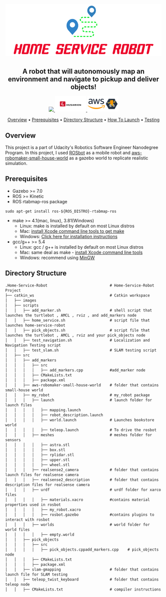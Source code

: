 <h1 align="center">
  <br>
 <img src="https://github.com/Vamshi2198/Home-Service-Robot/blob/main/images/Project-Title.png">
  <br>
</h1>
  
<h2 align="center">A robot that will autonomously map an environment and navigate to pickup and deliver objects!</h2>
  
<p align="center">
  <a href="https://www.udacity.com/robotics">
     <img src="https://s3-us-west-1.amazonaws.com/udacity-robotics/Extra+Images/RoboND_flag.png">
  </a>
  <a href="https://husarion.com/manuals/rosbot/">
     <img src="https://github.com/Vamshi2198/Go-Chase-it-/blob/main/src/images/husarion.jpg" width = "100" height = "50" >
  </a>
  <a href="https://aws.amazon.com/robomaker/">
     <img src="https://github.com/Vamshi2198/Go-Chase-it-/blob/main/src/images/aws.png" width = "100" height = "50">
  </a>
</p>

<p align="center">
  <a href="#overview">Overview</a> •
  <a href="#prerequisites">Prerequisites</a> •
  <a href="#directory-structure">Directory Structure</a> •
  <a href="#how-to-launch">How To Launch</a> •
  <a href="#testing">Testing</a>
</p>


## Overview  
This project is a part of Udacity's Robotics Software Engineer Nanodegree Program. In this project, I used [ROSbot](https://github.com/husarion/rosbot_description) as a mobile robot and [aws-robomaker-small-house-world](https://github.com/aws-robotics/aws-robomaker-small-house-world) as a gazebo world to replicate realistic simulation.

## Prerequisites
* Gazebo >= 7.0  
* ROS >= Kinetic
* ROS rtabmap-ros package 
```
sudo apt-get install ros-${ROS_DISTRO}-rtabmap-ros
```
* make >= 4.1(mac, linux), 3.81(Windows)
  * Linux: make is installed by default on most Linux distros
  * Mac: [install Xcode command line tools to get make](https://developer.apple.com/xcode/features/)
  * Windows: [Click here for installation instructions](http://gnuwin32.sourceforge.net/packages/make.htm)
* gcc/g++ >= 5.4
  * Linux: gcc / g++ is installed by default on most Linux distros
  * Mac: same deal as make - [install Xcode command line tools](https://developer.apple.com/xcode/features/)
  * Windows: recommend using [MinGW](http://www.mingw.org/)


## Directory Structure  
```
.Home-Service-Robot                            # Home-Service-Robot Project
├── catkin_ws                                  # Catkin workspace
│   ├── images
│   ├── scripts
│   │   ├── add_marker.sh                      # shell script that launches the turtlebot , AMCL , rviz , and add_markers node        
│   │   ├── home_service.sh                    # script file that launches home-service-robot        
│   │   ├── pick_objects.sh                    # script file that launches the turtlebot , AMCL , rviz and your pick_objects node
│   │   ├── test_navigation.sh                 # Localization and Navigation Testing script       
│   │   ├── test_slam.sh                       # SLAM testing script        
│   ├── src
│   │   ├── add_markers    
│   │   │   ├── src                        
│   │   │   │   ├── add_markers.cpp            #add_marker node
│   │   │   ├── CMakeLists.txt
│   │   │   ├── package.xml                    
│   │   ├── aws-robomaker-small-house-world    # folder that contains small-house world
│   │   ├── my_robot                           # my_robot package        
│   │   │   ├── launch                         # launch folder for launch files  
│   │   │   │   ├── mapping.launch
│   │   │   │   ├── robot_description.launch
│   │   │   │   ├── world.launch               # Launches bookstore world
│   │   │   │   ├── teleop.launch              # To drive the rosbot
│   │   │   ├── meshes                         # meshes folder for sensors
│   │   │   │   ├── astra.stl
│   │   │   │   ├── box.stl
│   │   │   │   ├── rplidar.stl
│   │   │   │   ├── upper.stl
│   │   │   │   ├── wheel.stl
│   │   │   ├── realsense2_camera              # folder that contains launch files for realsense camera
│   │   │   ├── realsense2_description         # folder that contains description files for realsense camera
│   │   │   ├── urdf                           # urdf folder for xarco files
│   │   │   │   ├── materials.xacro            #contains material properties used in rosbot
│   │   │   │   ├── my_robot.xacro             
│   │   │   │   ├── rosbot.gazebo              #contains plugins to interact with rosbot
│   │   │   ├── worlds                         # world folder for world files
│   │   │   │   ├── empty.world
│   │   ├── pick_objects   
│   │   │   ├── src                        
│   │   │   │   ├── pick_objects.cppadd_markers.cpp    # pick_objects node
│   │   │   ├── CMakeLists.txt
│   │   │   ├── package.xml                    
│   │   ├── slam-gmapping                      # folder that contains launch file for SLAM testing
│   │   ├── teleop_twist_keyboard              # folder that contains teleop node
│   │   ├── CMakeLists.txt                     # compiler instructions
```
